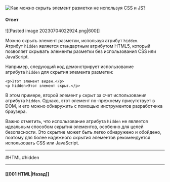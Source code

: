 ![Как можно скрыть элемент разметки не используя CSS и JS?](https://youtu.be/VYQl2GhbCUs?t=539)

#### Ответ

![[Pasted image 20230704022924.png|600]]

Можно скрыть элемент разметки, используя атрибут `hidden`. Атрибут `hidden` является стандартным атрибутом HTML5, который позволяет скрывать элементы разметки без использования CSS или JavaScript.

Например, следующий код демонстрирует использование атрибута `hidden` для скрытия элемента разметки:

```
<p>Этот элемент виден.</p>
<p hidden>Этот элемент скрыт.</p>
```

В этом примере, второй элемент `p` скрыт за счет использования атрибута `hidden`. Однако, этот элемент по-прежнему присутствует в DOM, и его можно обнаружить с помощью инструментов разработчика браузера.

Важно отметить, что использование атрибута `hidden` не является идеальным способом скрытия элементов, особенно для целей безопасности. Это скрытие может быть легко обнаружено и обойдено, поэтому для более надежного скрытия элементов рекомендуется использовать CSS или JavaScript.

___
#HTML #hidden

___

#### [[001 HTML|Назад]]